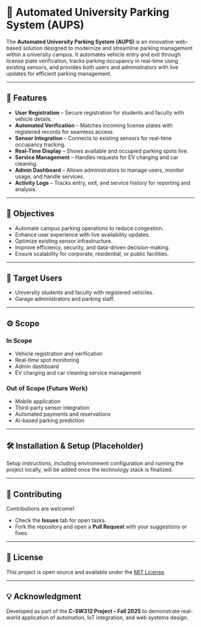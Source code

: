 # 🚗 Automated University Parking System (AUPS)

The **Automated University Parking System (AUPS)** is an innovative web-based solution designed to modernize and streamline parking management within a university campus. It automates vehicle entry and exit through license plate verification, tracks parking occupancy in real-time using existing sensors, and provides both users and administrators with live updates for efficient parking management.

---

## 🚀 Features

- **User Registration** – Secure registration for students and faculty with vehicle details.  
- **Automated Verification** – Matches incoming license plates with registered records for seamless access.  
- **Sensor Integration** – Connects to existing sensors for real-time occupancy tracking.  
- **Real-Time Display** – Shows available and occupied parking spots live.  
- **Service Management** – Handles requests for EV charging and car cleaning.  
- **Admin Dashboard** – Allows administrators to manage users, monitor usage, and handle services.  
- **Activity Logs** – Tracks entry, exit, and service history for reporting and analysis.

---

## 🎯 Objectives

- Automate campus parking operations to reduce congestion.  
- Enhance user experience with live availability updates.  
- Optimize existing sensor infrastructure.  
- Improve efficiency, security, and data-driven decision-making.  
- Ensure scalability for corporate, residential, or public facilities.

---

## 👥 Target Users

- University students and faculty with registered vehicles.  
- Garage administrators and parking staff.

---

## ⚙️ Scope

### In Scope
- Vehicle registration and verification  
- Real-time spot monitoring  
- Admin dashboard  
- EV charging and car cleaning service management  

### Out of Scope (Future Work)
- Mobile application  
- Third-party sensor integration  
- Automated payments and reservations  
- AI-based parking prediction  

---

## 🛠️ Installation & Setup (Placeholder)

Setup instructions, including environment configuration and running the project locally, will be added once the technology stack is finalized.

---

## 🤝 Contributing

Contributions are welcome!  
- Check the **Issues** tab for open tasks.  
- Fork the repository and open a **Pull Request** with your suggestions or fixes.

---

## 🧩 License

This project is open source and available under the [MIT License](LICENSE).

---

## 💡 Acknowledgment

Developed as part of the **C-SW312 Project – Fall 2025** to demonstrate real-world application of automation, IoT integration, and web systems design.
